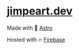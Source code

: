 # [jimpeart.dev](https://jimpeart.dev)

Made with :rocket: [Astro](https://astro.build)

Hosted with :fire: [Firebase](https://firebase.google.com/)

